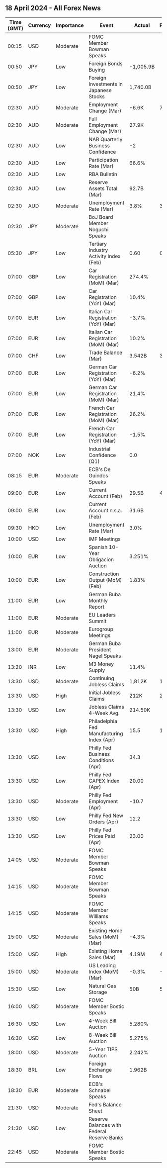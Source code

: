 ## 18 April 2024 - All Forex News

| Time (GMT) | Currency | Importance | Event | Actual | Forecast | Previous |
|------|----------|------------|-------|--------|----------|----------|
| 00:15 | USD | Moderate | FOMC Member Bowman Speaks |  |  |  |
| 00:50 | JPY | Low | Foreign Bonds Buying | -1,005.9B |  | 347.9B |
| 00:50 | JPY | Low | Foreign Investments in Japanese Stocks | 1,740.0B |  | 1,764.9B |
| 02:30 | AUD | Moderate | Employment Change (Mar) | -6.6K | 7.2K | 117.6K |
| 02:30 | AUD | Moderate | Full Employment Change (Mar) | 27.9K |  | 79.4K |
| 02:30 | AUD | Low | NAB Quarterly Business Confidence | -2 |  | -6 |
| 02:30 | AUD | Low | Participation Rate (Mar) | 66.6% |  | 66.7% |
| 02:30 | AUD | Low | RBA Bulletin |  |  |  |
| 02:30 | AUD | Low | Reserve Assets Total (Mar) | 92.7B |  | 92.6B |
| 02:30 | AUD | Moderate | Unemployment Rate (Mar) | 3.8% | 3.9% | 3.7% |
| 02:30 | JPY | Moderate | BoJ Board Member Noguchi Speaks |  |  |  |
| 05:30 | JPY | Low | Tertiary Industry Activity Index (Feb) | 0.60 | 0.80 | -10.10 |
| 07:00 | GBP | Low | Car Registration (MoM) (Mar) | 274.4% |  | -40.6% |
| 07:00 | GBP | Low | Car Registration (YoY) (Mar) | 10.4% |  | 14.0% |
| 07:00 | EUR | Low | Italian Car Registration (YoY) (Mar) | -3.7% |  | 12.8% |
| 07:00 | EUR | Low | Italian Car Registration (MoM) (Mar) | 10.2% |  | 3.6% |
| 07:00 | CHF | Low | Trade Balance (Mar) | 3.542B | 3.220B | 3.680B |
| 07:00 | EUR | Low | German Car Registration (YoY) (Mar) | -6.2% |  | 5.4% |
| 07:00 | EUR | Low | German Car Registration (MoM) (Mar) | 21.4% |  | 1.8% |
| 07:00 | EUR | Low | French Car Registration (MoM) (Mar) | 26.2% |  | 16.6% |
| 07:00 | EUR | Low | French Car Registration (YoY) (Mar) | -1.5% |  | 13.0% |
| 07:00 | NOK | Low | Industrial Confidence (Q1) | 0.0 |  | -4.3 |
| 08:15 | EUR | Moderate | ECB's De Guindos Speaks |  |  |  |
| 09:00 | EUR | Low | Current Account (Feb) | 29.5B | 45.2B | 39.3B |
| 09:00 | EUR | Low | Current Account n.s.a. (Feb) | 31.6B |  | 24.8B |
| 09:30 | HKD | Low | Unemployment Rate (Mar) | 3.0% |  | 2.9% |
| 10:00 | USD | Low | IMF Meetings |  |  |  |
| 10:00 | EUR | Low | Spanish 10-Year Obligacion Auction | 3.251% |  | 3.190% |
| 10:00 | EUR | Low | Construction Output (MoM) (Feb) | 1.83% |  | 0.19% |
| 11:00 | EUR | Low | German Buba Monthly Report |  |  |  |
| 11:00 | EUR | Moderate | EU Leaders Summit |  |  |  |
| 11:00 | EUR | Moderate | Eurogroup Meetings |  |  |  |
| 13:00 | EUR | Moderate | German Buba President Nagel Speaks |  |  |  |
| 13:20 | INR | Low | M3 Money Supply | 11.4% |  | 11.2% |
| 13:30 | USD | Moderate | Continuing Jobless Claims | 1,812K | 1,818K | 1,810K |
| 13:30 | USD | High | Initial Jobless Claims | 212K | 215K | 212K |
| 13:30 | USD | Low | Jobless Claims 4-Week Avg. | 214.50K |  | 214.50K |
| 13:30 | USD | High | Philadelphia Fed Manufacturing Index (Apr) | 15.5 | 1.5 | 3.2 |
| 13:30 | USD | Low | Philly Fed Business Conditions (Apr) | 34.3 |  | 38.6 |
| 13:30 | USD | Low | Philly Fed CAPEX Index (Apr) | 20.00 |  | 23.60 |
| 13:30 | USD | Moderate | Philly Fed Employment (Apr) | -10.7 |  | -9.6 |
| 13:30 | USD | Low | Philly Fed New Orders (Apr) | 12.2 |  | 5.4 |
| 13:30 | USD | Low | Philly Fed Prices Paid (Apr) | 23.00 |  | 3.70 |
| 14:05 | USD | Moderate | FOMC Member Bowman Speaks |  |  |  |
| 14:15 | USD | Moderate | FOMC Member Bowman Speaks |  |  |  |
| 14:15 | USD | Moderate | FOMC Member Williams Speaks |  |  |  |
| 15:00 | USD | Moderate | Existing Home Sales (MoM) (Mar) | -4.3% |  | 9.5% |
| 15:00 | USD | High | Existing Home Sales (Mar) | 4.19M | 4.20M | 4.38M |
| 15:00 | USD | Moderate | US Leading Index (MoM) (Mar) | -0.3% | -0.1% | 0.2% |
| 15:30 | USD | Low | Natural Gas Storage | 50B | 54B | 24B |
| 16:00 | USD | Moderate | FOMC Member Bostic Speaks |  |  |  |
| 16:30 | USD | Low | 4-Week Bill Auction | 5.280% |  | 5.270% |
| 16:30 | USD | Low | 8-Week Bill Auction | 5.275% |  | 5.270% |
| 18:00 | USD | Moderate | 5-Year TIPS Auction | 2.242% |  | 1.710% |
| 18:30 | BRL | Low | Foreign Exchange Flows | 1.962B |  | -0.684B |
| 18:30 | EUR | Moderate | ECB's Schnabel Speaks |  |  |  |
| 21:30 | USD | Moderate | Fed's Balance Sheet |  |  | 7,438B |
| 21:30 | USD | Low | Reserve Balances with Federal Reserve Banks |  |  | 3.616T |
| 22:45 | USD | Moderate | FOMC Member Bostic Speaks |  |  |  |
